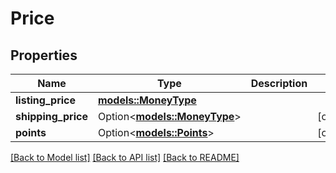 # Price

## Properties

Name | Type | Description | Notes
------------ | ------------- | ------------- | -------------
**listing_price** | [**models::MoneyType**](MoneyType.md) |  | 
**shipping_price** | Option<[**models::MoneyType**](MoneyType.md)> |  | [optional]
**points** | Option<[**models::Points**](Points.md)> |  | [optional]

[[Back to Model list]](../README.md#documentation-for-models) [[Back to API list]](../README.md#documentation-for-api-endpoints) [[Back to README]](../README.md)


